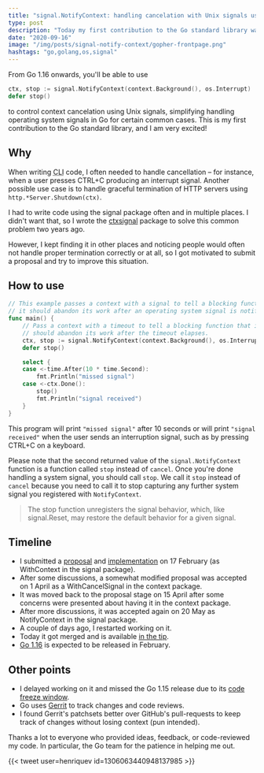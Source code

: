 ```yaml
---
title: "signal.NotifyContext: handling cancelation with Unix signals using context"
type: post
description: "Today my first contribution to the Go standard library was merged. It simplifies handling operating system signals in Go for certain common cases."
date: "2020-09-16"
image: "/img/posts/signal-notify-context/gopher-frontpage.png"
hashtags: "go,golang,os,signal"
---
```

From Go 1.16 onwards, you'll be able to use

```go
ctx, stop := signal.NotifyContext(context.Background(), os.Interrupt)
defer stop()
```

to control context cancelation using Unix signals, simplifying handling operating system signals in Go for certain common cases. This is my first contribution to the Go standard library, and I am very excited!

## Why
When writing <abbr title="command-line interface">CLI</abbr> code, I often needed to handle cancellation – for instance, when a user presses CTRL+C producing an interrupt signal. Another possible use case is to handle graceful termination of HTTP servers using `http.*Server.Shutdown(ctx)`.

I had to write code using the signal package often and in multiple places. I didn't want that, so I wrote the [ctxsignal](https://github.com/henvic/ctxsignal) package to solve this common problem two years ago.

However, I kept finding it in other places and noticing people would often not handle proper termination correctly or at all, so I got motivated to submit a proposal and try to improve this situation.

## How to use
```go
// This example passes a context with a signal to tell a blocking function that
// it should abandon its work after an operating system signal is notified.
func main() {
	// Pass a context with a timeout to tell a blocking function that it
	// should abandon its work after the timeout elapses.
	ctx, stop := signal.NotifyContext(context.Background(), os.Interrupt)
	defer stop()

	select {
	case <-time.After(10 * time.Second):
		fmt.Println("missed signal")
	case <-ctx.Done():
		stop()
		fmt.Println("signal received")
	}
}
```

This program will print `"missed signal"` after 10 seconds or will print `"signal received"` when the user sends an interruption signal, such as by pressing CTRL+C on a keyboard.

Please note that the second returned value of the `signal.NotifyContext` function is a function called `stop` instead of `cancel`. Once you're done handling a system signal, you should call `stop`. We call it `stop` instead of `cancel` because you need to call it to stop capturing any further system signal you registered with `NotifyContext`.

> The stop function unregisters the signal behavior, which, like signal.Reset, may restore the default behavior for a given signal.

## Timeline
* I submitted a [proposal](https://github.com/golang/go/issues/37255) and [implementation](https://golang.org/cl/219640) on 17 February (as WithContext in the signal package).
* After some discussions, a somewhat modified proposal was accepted on 1 April as a WithCancelSignal in the context package.
* It was moved back to the proposal stage on 15 April after some concerns were presented about having it in the context package.
* After more discussions, it was accepted again on 20 May as NotifyContext in the signal package.
* A couple of days ago, I restarted working on it.
* Today it got merged and is available [in the tip](https://tip.golang.org/pkg/os/signal/#NotifyContext).
* [Go 1.16](https://tip.golang.org/doc/go1.16) is expected to be released in February.

## Other points
* I delayed working on it and missed the Go 1.15 release due to its [code freeze window](https://go.dev/wiki/Go-Release-Cycle).
* Go uses [Gerrit](https://www.gerritcodereview.com/) to track changes and code reviews.
* I found Gerrit's patchsets better over GitHub's pull-requests to keep track of changes without losing context (pun intended).

Thanks a lot to everyone who provided ideas, feedback, or code-reviewed my code. In particular, the Go team for the patience in helping me out.

{{< tweet user=henriquev id=1306063440948137985 >}}
